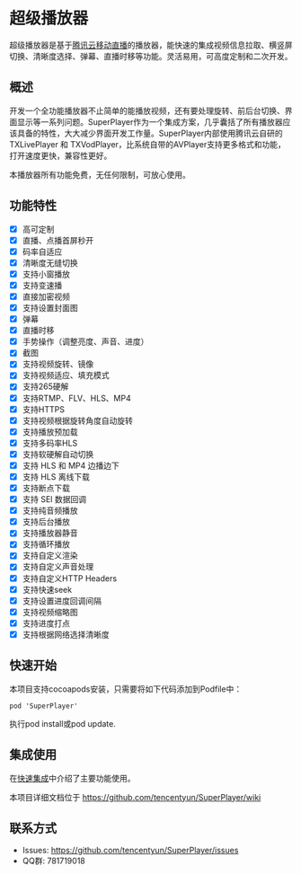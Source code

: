 # 超级播放器

超级播放器是基于[腾讯云移动直播](https://cloud.tencent.com/document/product/454/7873)的播放器，能快速的集成视频信息拉取、横竖屏切换、清晰度选择、弹幕、直播时移等功能。灵活易用，可高度定制和二次开发。

## 概述

开发一个全功能播放器不止简单的能播放视频，还有要处理旋转、前后台切换、界面显示等一系列问题。SuperPlayer作为一个集成方案，几乎囊括了所有播放器应该具备的特性，大大减少界面开发工作量。SuperPlayer内部使用腾讯云自研的 TXLivePlayer 和 TXVodPlayer，比系统自带的AVPlayer支持更多格式和功能，打开速度更快，兼容性更好。

本播放器所有功能免费，无任何限制，可放心使用。

## 功能特性

- [x] 高可定制
- [x] 直播、点播首屏秒开
- [x] 码率自适应
- [x] 清晰度无缝切换
- [x] 支持小窗播放
- [x] 支持变速播
- [x] 直接加密视频
- [x] 支持设置封面图
- [x] 弹幕
- [x] 直播时移
- [x] 手势操作（调整亮度、声音、进度）
- [x] 截图
- [x] 支持视频旋转、镜像
- [x] 支持视频适应、填充模式
- [x] 支持265硬解
- [x] 支持RTMP、FLV、HLS、MP4
- [x] 支持HTTPS
- [x] 支持视频根据旋转角度自动旋转
- [x] 支持播放预加载
- [x] 支持多码率HLS
- [x] 支持软硬解自动切换
- [x] 支持 HLS 和 MP4 边播边下
- [x] 支持 HLS 离线下载
- [x] 支持断点下载
- [x] 支持 SEI 数据回调
- [x] 支持纯音频播放
- [x] 支持后台播放
- [x] 支持播放器静音
- [x] 支持循环播放
- [x] 支持自定义渲染
- [x] 支持自定义声音处理
- [x] 支持自定义HTTP Headers
- [x] 支持快速seek
- [x] 支持设置进度回调间隔
- [x] 支持视频缩略图
- [x] 支持进度打点
- [x] 支持根据网络选择清晰度

## 快速开始

本项目支持cocoapods安装，只需要将如下代码添加到Podfile中：
```
pod 'SuperPlayer'
```
执行pod install或pod update.


## 集成使用

在[快速集成](https://github.com/tencentyun/SuperPlayer/wiki/Home)中介绍了主要功能使用。

本项目详细文档位于
https://github.com/tencentyun/SuperPlayer/wiki

## 联系方式
+ Issues: https://github.com/tencentyun/SuperPlayer/issues
+ QQ群: 781719018
